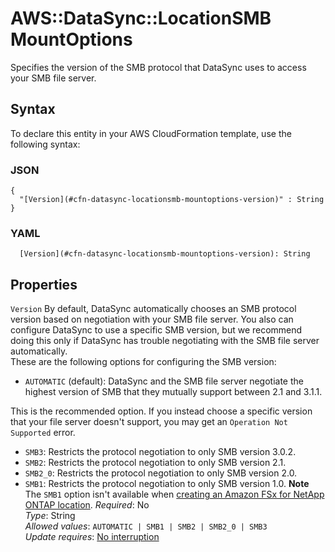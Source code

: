 # AWS::DataSync::LocationSMB MountOptions<a name="aws-properties-datasync-locationsmb-mountoptions"></a>

Specifies the version of the SMB protocol that DataSync uses to access your SMB file server\.

## Syntax<a name="aws-properties-datasync-locationsmb-mountoptions-syntax"></a>

To declare this entity in your AWS CloudFormation template, use the following syntax:

### JSON<a name="aws-properties-datasync-locationsmb-mountoptions-syntax.json"></a>

```
{
  "[Version](#cfn-datasync-locationsmb-mountoptions-version)" : String
}
```

### YAML<a name="aws-properties-datasync-locationsmb-mountoptions-syntax.yaml"></a>

```
  [Version](#cfn-datasync-locationsmb-mountoptions-version): String
```

## Properties<a name="aws-properties-datasync-locationsmb-mountoptions-properties"></a>

`Version` <a name="cfn-datasync-locationsmb-mountoptions-version"></a>
By default, DataSync automatically chooses an SMB protocol version based on negotiation with your SMB file server\. You also can configure DataSync to use a specific SMB version, but we recommend doing this only if DataSync has trouble negotiating with the SMB file server automatically\.  
These are the following options for configuring the SMB version:

- `AUTOMATIC` \(default\): DataSync and the SMB file server negotiate the highest version of SMB that they mutually support between 2\.1 and 3\.1\.1\.

This is the recommended option\. If you instead choose a specific version that your file server doesn't support, you may get an `Operation Not Supported` error\.

- `SMB3`: Restricts the protocol negotiation to only SMB version 3\.0\.2\.
- `SMB2`: Restricts the protocol negotiation to only SMB version 2\.1\.
- `SMB2_0`: Restricts the protocol negotiation to only SMB version 2\.0\.
- `SMB1`: Restricts the protocol negotiation to only SMB version 1\.0\.
  **Note**  
  The `SMB1` option isn't available when [creating an Amazon FSx for NetApp ONTAP location](https://docs.aws.amazon.com/datasync/latest/userguide/API_CreateLocationFsxOntap.html)\.
  _Required_: No  
  _Type_: String  
  _Allowed values_: `AUTOMATIC | SMB1 | SMB2 | SMB2_0 | SMB3`  
  _Update requires_: [No interruption](https://docs.aws.amazon.com/AWSCloudFormation/latest/UserGuide/using-cfn-updating-stacks-update-behaviors.html#update-no-interrupt)
